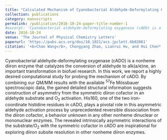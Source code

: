 ```yaml
---
title: "Calculated Mechanism of Cyanobacterial Aldehyde-Deformylating Oxygenase: Asymmetric Aldehyde Activation by a Symmetric Diiron Cofactor"
collection: publications
category: manuscripts
permalink: /publication/2016-10-24-paper-title-number-1
#excerpt: 'Cyanobacterial aldehyde-deformylating oxygenase (cADO) is a nonheme diiron enzyme that catalyzes the conversion of aldehyde to alk(a/e)ne, an important transformation in biofuel research. In this work, we report a highly desired computational study for probing the mechanism of cADO. By combining our QM/MM results with the available <sup>57</sup>Fe Mössbauer spectroscopic data, the gained detailed structural information suggests construction of asymmetry from the symmetric diiron cofactor in an aldehyde substrate and O<sub>2</sub> activation. His160, one of the two iron-coordinate histidine residues in cADO, plays a pivotal role in this asymmetric aldehyde activation process by unprecedented reversible dissociation from the diiron cofactor, a behavior unknown in any other nonheme dinuclear or mononuclear enzymes. The revealed intrinsically asymmetric interactions of the substrate/O<sub>2</sub> with the symmetric cofactor in cADO are inspirational for exploring diiron subsite resolution in other nonheme diiron enzymes.'
date: 2016-10-24
venue: 'The Journal of Physical Chemistry Letters'
paperurl: 'https://pubs.acs.org/doi/10.1021/acs.jpclett.6b02061'
citation: '<b>Chao Wang</b>, Chongyang Zhao, Lianrui Hu, and Hui Chen*. <i>J. Phys. Chem. Lett.</i> <b>2016</b>, 7(21), 4427-4432'
---
```

Cyanobacterial aldehyde-deformylating oxygenase (cADO) is a nonheme diiron enzyme that catalyzes the conversion of aldehyde to alk(a/e)ne, an important transformation in biofuel research. In this work, we report a highly desired computational study for probing the mechanism of cADO. By combining our QM/MM results with the available <sup>57</sup>Fe Mössbauer spectroscopic data, the gained detailed structural information suggests construction of asymmetry from the symmetric diiron cofactor in an aldehyde substrate and O<sub>2</sub> activation. His160, one of the two iron-coordinate histidine residues in cADO, plays a pivotal role in this asymmetric aldehyde activation process by unprecedented reversible dissociation from the diiron cofactor, a behavior unknown in any other nonheme dinuclear or mononuclear enzymes. The revealed intrinsically asymmetric interactions of the substrate/O<sub>2</sub> with the symmetric cofactor in cADO are inspirational for exploring diiron subsite resolution in other nonheme diiron enzymes.
